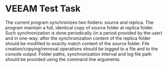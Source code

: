 # VEEAM Test Task

The current program synchronizes two folders: source and replica. The program maintain a full, identical copy of source folder at replica folder.
Such synchronization is done periodically (in a period provided by the user) and in one-way: after the synchronization content of the replica folder should be modified to exactly match content of the source folder.
File creation/copying/removal operations should be logged to a file and to the console output.
Folder paths, synchronization interval and log file path should be provided using the command line arguments.
